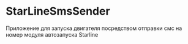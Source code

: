 # StarLineSmsSender
Приложение для запуска двигателя посредством отправки смс на номер модуля автозапуска Starline
